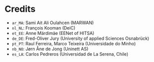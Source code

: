 # Credits

* `ar_MA`: Sami Ait Ali Oulahcen (MARWAN)
* `nl_NL`: François Kooman (DeiC)
* `et_EE`: Anne Märdimäe (EENet of HITSA)
* `de_DE`: Fred-Oliver Jury (University of applied Sciences Osnabrück)
* `pt_PT`: Raul Ferreira, Marco Teixeira (Universidade do Minho)
* `nb_NO`: Jørn Åne de Jong (Uninett AS)
* `es_LA`: Carlos Pedreros (Universidad de La Serena, Chile)
